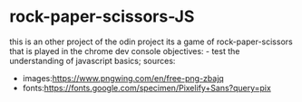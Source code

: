 # rock-paper-scissors-JS
this is an other project of the odin project
its a game of rock-paper-scissors that is played in the chrome dev console
    objectives:
        - test the understanding of javascript basics;
sources:
- images:https://www.pngwing.com/en/free-png-zbajq
- fonts:https://fonts.google.com/specimen/Pixelify+Sans?query=pix